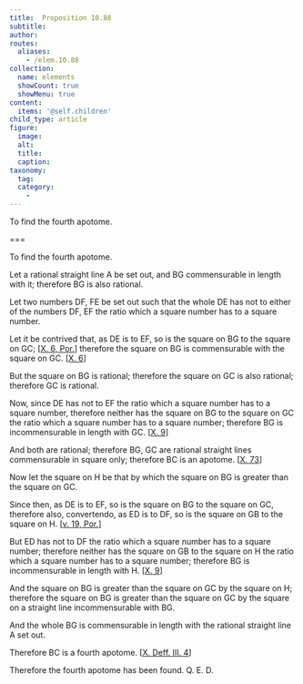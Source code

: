 ```yaml
---
title:  Proposition 10.88
subtitle: 
author:
routes:
  aliases:
    - /elem.10.88
collection:
  name: elements
  showCount: true
  showMenu: true
content:
  items: '@self.children'
child_type: article
figure:
  image:
  alt:
  title:
  caption:
taxonomy:
  tag:
  category:
    - 
---
```


<p><hi rend="ital">To find the fourth apotome</hi>. </p>

===

<p><span class="ital">To find the fourth apotome</span>. </p>

<p>Let a rational straight line <span class="ital">A</span> be set out, and <span class="ital">BG</span> commensurable in length with it; therefore <span class="ital">BG</span> is also rational. 
      </p>

<p>Let two numbers <span class="ital">DF</span>, <span class="ital">FE</span> be set out such that the whole <span class="ital">DE</span> has not to either of the numbers <span class="ital">DF</span>, <span class="ital">EF</span> the ratio which a square number has to a square number. </p>

<p>Let it be contrived that, as <span class="ital">DE</span> is to <span class="ital">EF</span>, so is the square on <span class="ital">BG</span> to the square on <span class="ital">GC</span>; [<a href="/elem.10.6.p.1">X. 6, Por.</a>] therefore the square on <span class="ital">BG</span> is commensurable with the square on <span class="ital">GC</span>. [<a href="/elem.10.6">X. 6</a>] </p>

<p>But the square on <span class="ital">BG</span> is rational; therefore the square on <span class="ital">GC</span> is also rational; therefore <span class="ital">GC</span> is rational. <pb n="185"/></p>

<p>Now, since <span class="ital">DE</span> has not to <span class="ital">EF</span> the ratio which a square number has to a square number, therefore neither has the square on <span class="ital">BG</span> to the square on <span class="ital">GC</span> the ratio which a square number has to a square number; therefore <span class="ital">BG</span> is incommensurable in length with <span class="ital">GC</span>. [<a href="/elem.10.9">X. 9</a>] </p>

<p>And both are rational; therefore <span class="ital">BG</span>, <span class="ital">GC</span> are rational straight lines commensurable in square only; therefore <span class="ital">BC</span> is an apotome. [<a href="/elem.10.73">X. 73</a>] </p>

<p>Now let the square on <span class="ital">H</span> be that by which the square on <span class="ital">BG</span> is greater than the square on <span class="ital">GC</span>. </p>

<p>Since then, as <span class="ital">DE</span> is to <span class="ital">EF</span>, so is the square on <span class="ital">BG</span> to the square on <span class="ital">GC</span>, therefore also, <foreign lang="la">convertendo</foreign>, as <span class="ital">ED</span> is to <span class="ital">DF</span>, so is the square on <span class="ital">GB</span> to the square on <span class="ital">H</span>. [<a href="/elem.5.19.p.1">v. 19, Por.</a>] </p>

<p>But <span class="ital">ED</span> has not to <span class="ital">DF</span> the ratio which a square number has to a square number; therefore neither has the square on <span class="ital">GB</span> to the square on <span class="ital">H</span> the ratio which a square number has to a square number; therefore <span class="ital">BG</span> is incommensurable in length with <span class="ital">H</span>. [<a href="/elem.10.9">X. 9</a>] </p>

<p>And the square on <span class="ital">BG</span> is greater than the square on <span class="ital">GC</span> by the square on <span class="ital">H</span>; therefore the square on <span class="ital">BG</span> is greater than the square on <span class="ital">GC</span> by the square on a straight line incommensurable with <span class="ital">BG</span>. </p>

<p>And the whole <span class="ital">BG</span> is commensurable in length with the rational straight line <span class="ital">A</span> set out. </p>

<p>Therefore <span class="ital">BC</span> is a fourth apotome. [<a href="/elem.10.def.3.4">X. Deff. III. 4</a>] </p>

<p>Therefore the fourth apotome has been found. Q. E. D.</p>
